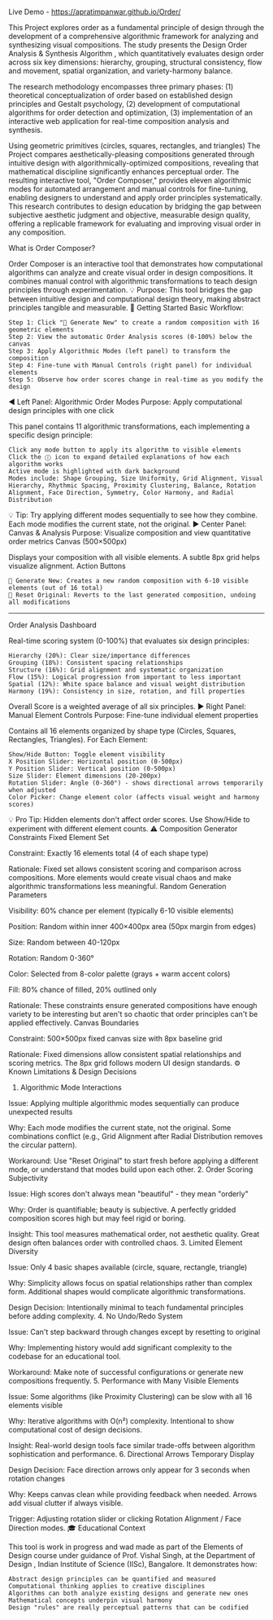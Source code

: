 Live Demo  - https://apratimpanwar.github.io/Order/ 


This Project explores order as a fundamental principle of design through the development of a comprehensive algorithmic framework for analyzing and synthesizing visual compositions. 
The study presents the Design Order Analysis & Synthesis Algorithm , which quantitatively evaluates design order across six key dimensions: 
hierarchy, grouping, structural consistency, flow and movement, spatial organization, and variety-harmony balance. 

The research methodology encompasses three primary phases:
(1) theoretical conceptualization of order based on established design principles and Gestalt psychology, 
(2) development of computational algorithms for order detection and optimization, 
(3) implementation of an interactive web application for real-time composition analysis and synthesis. 

Using geometric primitives (circles, squares, rectangles, and triangles)
The Project compares aesthetically-pleasing compositions generated through intuitive design with algorithmically-optimized compositions, revealing that mathematical discipline significantly enhances perceptual order. 
The resulting interactive tool, "Order Composer," provides eleven algorithmic modes for automated arrangement and manual controls for fine-tuning, enabling designers to understand and apply order principles systematically.
This research contributes to design education by bridging the gap between subjective aesthetic judgment and objective, measurable design quality, offering a replicable framework for evaluating and improving visual order in any composition. 


What is Order Composer?

Order Composer is an interactive tool that demonstrates how computational algorithms can analyze and create visual order in design compositions. It combines manual control with algorithmic transformations to teach design principles through experimentation.
💡 Purpose: This tool bridges the gap between intuitive design and computational design theory, making abstract principles tangible and measurable.
🚀 Getting Started
Basic Workflow:

    Step 1: Click "🎲 Generate New" to create a random composition with 16 geometric elements
    Step 2: View the automatic Order Analysis scores (0-100%) below the canvas
    Step 3: Apply Algorithmic Modes (left panel) to transform the composition
    Step 4: Fine-tune with Manual Controls (right panel) for individual elements
    Step 5: Observe how order scores change in real-time as you modify the design

◀️ Left Panel: Algorithmic Order Modes
Purpose: Apply computational design principles with one click

This panel contains 11 algorithmic transformations, each implementing a specific design principle:

    Click any mode button to apply its algorithm to visible elements
    Click the ⓘ icon to expand detailed explanations of how each algorithm works
    Active mode is highlighted with dark background
    Modes include: Shape Grouping, Size Uniformity, Grid Alignment, Visual Hierarchy, Rhythmic Spacing, Proximity Clustering, Balance, Rotation Alignment, Face Direction, Symmetry, Color Harmony, and Radial Distribution

💡 Tip: Try applying different modes sequentially to see how they combine. Each mode modifies the current state, not the original.
▶️ Center Panel: Canvas & Analysis
Purpose: Visualize composition and view quantitative order metrics
Canvas (500×500px)

Displays your composition with all visible elements. A subtle 8px grid helps visualize alignment.
Action Buttons

    🎲 Generate New: Creates a new random composition with 6-10 visible elements (out of 16 total)
    🔄 Reset Original: Reverts to the last generated composition, undoing all modifications
--- 

Order Analysis Dashboard

Real-time scoring system (0-100%) that evaluates six design principles:

    Hierarchy (20%): Clear size/importance differences
    Grouping (18%): Consistent spacing relationships
    Structure (16%): Grid alignment and systematic organization
    Flow (15%): Logical progression from important to less important
    Spatial (12%): White space balance and visual weight distribution
    Harmony (19%): Consistency in size, rotation, and fill properties

Overall Score is a weighted average of all six principles.
▶️ Right Panel: Manual Element Controls
Purpose: Fine-tune individual element properties

Contains all 16 elements organized by shape type (Circles, Squares, Rectangles, Triangles).
For Each Element:

    Show/Hide Button: Toggle element visibility
    X Position Slider: Horizontal position (0-500px)
    Y Position Slider: Vertical position (0-500px)
    Size Slider: Element dimensions (20-200px)
    Rotation Slider: Angle (0-360°) - shows directional arrows temporarily when adjusted
    Color Picker: Change element color (affects visual weight and harmony scores)

💡 Pro Tip: Hidden elements don't affect order scores. Use Show/Hide to experiment with different element counts.
⚠️ Composition Generator Constraints
Fixed Element Set

Constraint: Exactly 16 elements total (4 of each shape type)

Rationale: Fixed set allows consistent scoring and comparison across compositions. More elements would create visual chaos and make algorithmic transformations less meaningful.
Random Generation Parameters

Visibility: 60% chance per element (typically 6-10 visible elements)

Position: Random within inner 400×400px area (50px margin from edges)

Size: Random between 40-120px

Rotation: Random 0-360°

Color: Selected from 8-color palette (grays + warm accent colors)

Fill: 80% chance of filled, 20% outlined only

Rationale: These constraints ensure generated compositions have enough variety to be interesting but aren't so chaotic that order principles can't be applied effectively.
Canvas Boundaries

Constraint: 500×500px fixed canvas size with 8px baseline grid

Rationale: Fixed dimensions allow consistent spatial relationships and scoring metrics. The 8px grid follows modern UI design standards.
⚙️ Known Limitations & Design Decisions
1. Algorithmic Mode Interactions

Issue: Applying multiple algorithmic modes sequentially can produce unexpected results

Why: Each mode modifies the current state, not the original. Some combinations conflict (e.g., Grid Alignment after Radial Distribution removes the circular pattern).

Workaround: Use "Reset Original" to start fresh before applying a different mode, or understand that modes build upon each other.
2. Order Scoring Subjectivity

Issue: High scores don't always mean "beautiful" - they mean "orderly"

Why: Order is quantifiable; beauty is subjective. A perfectly gridded composition scores high but may feel rigid or boring.

Insight: This tool measures mathematical order, not aesthetic quality. Great design often balances order with controlled chaos.
3. Limited Element Diversity

Issue: Only 4 basic shapes available (circle, square, rectangle, triangle)

Why: Simplicity allows focus on spatial relationships rather than complex form. Additional shapes would complicate algorithmic transformations.

Design Decision: Intentionally minimal to teach fundamental principles before adding complexity.
4. No Undo/Redo System

Issue: Can't step backward through changes except by resetting to original

Why: Implementing history would add significant complexity to the codebase for an educational tool.

Workaround: Make note of successful configurations or generate new compositions frequently.
5. Performance with Many Visible Elements

Issue: Some algorithms (like Proximity Clustering) can be slow with all 16 elements visible

Why: Iterative algorithms with O(n²) complexity. Intentional to show computational cost of design decisions.

Insight: Real-world design tools face similar trade-offs between algorithm sophistication and performance.
6. Directional Arrows Temporary Display

Design Decision: Face direction arrows only appear for 3 seconds when rotation changes

Why: Keeps canvas clean while providing feedback when needed. Arrows add visual clutter if always visible.

Trigger: Adjusting rotation slider or clicking Rotation Alignment / Face Direction modes.
🎓 Educational Context

This tool is work in progress  and wad made as part of the Elements of Design course under guidance of Prof. Vishal Singh,  at the Department of Design , Indian Institute of Science (IISc), Bangalore. It demonstrates how:

    Abstract design principles can be quantified and measured
    Computational thinking applies to creative disciplines
    Algorithms can both analyze existing designs and generate new ones
    Mathematical concepts underpin visual harmony
    Design "rules" are really perceptual patterns that can be codified

